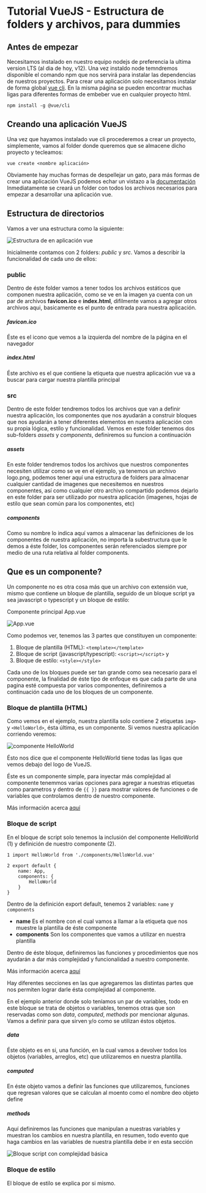 # Tutorial VueJS - Estructura de folders y archivos, para dummies

## Antes de empezar

Necesitamos instalado en nuestro equipo nodejs de preferencia la ultima version LTS (al dia de hoy, v12).
Una vez instaldo node temndremos disponible el comando npm que nos servirá para instalar las dependencias de nuestros proyectos.
Para crear una aplicación solo necesitamos instalar de forma global [vue cli](https://v3.vuejs.org/guide/installation.html#cli). En la misma página se pueden encontrar muchas ligas para diferentes formas de embeber vue en cualquier proyecto html.
```
npm install -g @vue/cli
```
## Creando una aplicación VueJS
Una vez que hayamos instalado vue cli procederemos a crear un proyecto, simplemente, vamos al folder donde queremos que se almacene dicho proyecto y tecleamos:
```
vue create <nombre aplicación>
```
Obviamente hay muchas formas de despellejar un gato, para más formas de crear una aplicación VueJS podemos echar un vistazo a la [documentación](https://cli.vuejs.org/)
Inmediatamente se creará un folder con todos los archivos necesarios para empezar a desarrollar una aplicación vue.
## Estructura de directorios
Vamos a ver una estructura como la siguiente:

![Estructura de en aplicación vue](./01-vue-app-tree.png)

Inicialmente contamos con 2 folders: _public_ y _src_. Vamos a describir la funcionalidad de cada uno de ellos:

### public
Dentro de éste folder vamos a tener todos los archivos estáticos que componen nuestra aplicación, como se ve en la imagen ya cuenta con un par de archivos **favicon.ico** e **index.html**, difilmente vamos a agregar otros archivos aqui, basicamente es el punto de entrada para nuestra aplicación.
##### favicon.ico
Éste es el icono que vemos a la izquierda del nombre de la página en el navegador
##### index.html
Éste archivo es el que contiene la etiqueta que nuestra aplicación vue va a buscar para cargar nuestra plantilla principal

### src
Dentro de este folder tendremos todos los archivos que van a definir nuestra aplicación, los componentes que nos ayudarán a construir bloques que nos ayudarán a tener diferentes elementos en nuestra aplicación con su propia lógica, estilo y funcionalidad.
Vemos en este folder tenemos dos sub-folders _assets_ y _components_, definiremos su funcion a continuación
##### _assets_
En este folder tendremos todos los archivos que nuestros componentes necesiten utilizar como se ve en el ejemplo, ya tenemos un archivo logo.png, podemos tener aquí una estructura de folders para almacenar cualquier cantidad de imagenes que necesitemos en nuestros componentes, así como cualquier otro archivo compartido podemos dejarlo en este folder para ser utilizado por nuestra aplicación (imagenes, hojas de estilo que sean común para los componentes, etc)

##### _components_
Como su nombre lo indica aquí vamos a almacenar las definiciones de los componentes de nuestra aplicación, no importa la subestructura que le demos a éste folder, los componentes serán referenciados siempre por medio de una ruta relativa al folder components.

## Que es un componente?
Un componente no es otra cosa más que un archivo con extensión vue, mismo que contiene un bloque de plantilla, seguido de un bloque script ya sea javascript o typescript y un bloque de estilo: 

Componente principal App.vue

![App.vue](./03-component-App.png)

Como podemos ver, tenemos las 3 partes que constituyen un componente:

1. Bloque de plantilla (HTML): `<template></template>`
2. Bloque de script (javascript/typescript): `<script></script>` y
3. Bloque de estilo: `<style></style>`

Cada uno de los bloques puede ser tan grande como sea necesario para el componente, la finalidad de éste tipo de enfoque es que cada parte de una pagina esté compuesta por varios componentes, definiremos a continuación cada uno de los bloques de un componente.

### Bloque de plantilla (HTML)

Como vemos en el ejemplo, nuestra plantilla solo contiene 2 etiquetas `img>` y `<HelloWorld>`, ésta última, es un componente. Si vemos nuestra aplicación corriendo veremos:

![componente HelloWorld](04-component-HelloWorld.png)

Ésto nos dice que el componente HelloWorld tiene todas las ligas que vemos debajo del logo de VueJS.

Éste es un componente simple, para inyectar más complejidad al componente tenemmos varias opciones para agregar a nuestras etiquetas como parametros y dentro de `{{ }}` para mostrar valores de funciones o de variables que controlamos dentro de nuestro componente.

Más información acerca [aquí](https://v3.vuejs.org/guide/introduction.html#declarative-rendering)

### Bloque de script

En el bloque de script solo tenemos la inclusión del componente HelloWorld (1) y definición de nuestro componente (2).
```
1 import HelloWorld from './components/HelloWorld.vue'

2 export default {
    name: App,
    components: {
        HelloWorld
    }
}
```
Dentro de la definición export default, tenemos 2 variables: `name` y `components`
- **name** Es el nombre con el cual vamos a llamar a la etiqueta que nos muestre la plantilla de éste componente
- **components** Son los componentes que vamos a utilizar en nuestra plantilla

Dentro de éste bloque, definiremos las funciones y procedimientos que nos ayudarán a dar más complejidad y funcionalidad a nuestro componente.

Más información acerca [aquí](https://v3.vuejs.org/guide/introduction.html#declarative-rendering)

Hay diferentes secciones en las que agregaremos las distintas partes que nos permiten lograr darle ésta complejidad al componente.

En el ejemplo anterior donde solo teníamos un par de variables, todo en este bloque se trata de objetos o variables, tenemos otras que son reservadas como son _data_, _computed_, _methods_ por mencionar algunas. Vamos a definir para que sirven y/o como se utilizan éstos objetos.

##### data
Éste objeto es en si, una función, en la cual vamos a devolver todos los objetos (variables, arreglos, etc) que utilizaremos en nuestra plantilla.

##### computed
En éste objeto vamos a definir las funciones que utilizaremos, funciones que regresan valores que se calculan al moento como el nombre deo objeto define

##### methods
Aquí definiremos las funciones que manipulan a nuestras variables y muestran los cambios en nuestra plantilla, en resumen, todo evento que haga cambios en las variables de nuestra plantilla debe ir en esta sección

![Bloque script con complejidad básica](05_complex_component_script.png)

### Bloque de estilo

El bloque de estilo se explica por si mismo.
